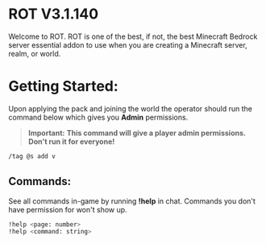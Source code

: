 # ROT V3.1.140

Welcome to ROT. ROT is one of the best, if not, the best Minecraft Bedrock server essential addon to use when you are creating a Minecraft server, realm, or world.

# Getting Started:

Upon applying the pack and joining the world the operator should run the command below which gives you **Admin** permissions.

> **Important:** **This command will give a player admin permissions. Don't run it for everyone!**
```bash
/tag @s add v
```

## Commands:

See all commands in-game by running **!help** in chat. Commands you don't have permission for won't show up.
```bash
!help <page: number>
!help <command: string>
```
